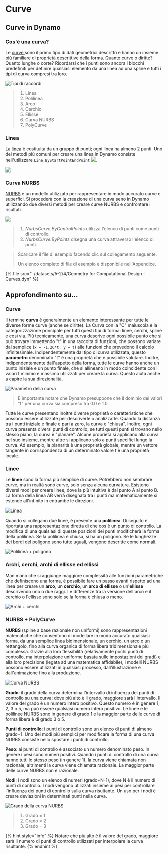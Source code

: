# Curve

## Curve in Dynamo

### Cos'è una curva?

Le [curve ](5-4\_curves.md#curve)sono il primo tipo di dati geometrici descritto e hanno un insieme più familiare di proprietà descrittive della forma. Quanto curve o diritte? Quanto lunghe o corte? Ricordarsi che i punti sono ancora i blocchi predefiniti per definire qualsiasi elemento da una linea ad una spline e tutti i tipi di curva compresi tra loro.

![Tipi di raccordi](../images/5-2/4/CurveTypes.jpg)

> 1. Linea
> 2. Polilinea
> 3. Arco
> 4. Cerchio
> 5. Ellisse
> 6. Curva NURBS
> 7. PolyCurve

### Linea

La [linea](5-4\_curves.md#lines) è costituita da un gruppo di punti; ogni linea ha almeno 2 punti. Uno dei metodi più comuni per creare una linea in Dynamo consiste nell'utilizzare `Line.ByStartPointEndPoint` ![](<./images/5-2/4/Line by start point end point.jpg>).

![](<./images/5-2/4/curves - line by start point end point.jpg>)

### Curva NURBS

[NURBS](5-4\_curves.md#nurbs-+-polycurves) è un modello utilizzato per rappresentare in modo accurato curve e superfici. Si procederà con la creazione di una curva seno in Dynamo utilizzando due diversi metodi per creare curve NURBS e confrontare i risultati.

![](<../images/5-2/4/curves - Nurbs Curves.jpg>)

> 1. _NurbsCurve.ByControlPoints_ utilizza l'elenco di punti come punti di controllo.
> 2. _NurbsCurve.ByPoints_ disegna una curva attraverso l'elenco di punti.

> Scaricare il file di esempio facendo clic sul collegamento seguente.
>
> Un elenco completo di file di esempio è disponibile nell'Appendice.

{% file src="../datasets/5-2/4/Geometry for Computational Design - Curves.dyn" %}

## Approfondimento su...

### Curve

Il termine **curva** è generalmente un elemento interessante per tutte le diverse forme curve (anche se diritte). La Curva con la "C" maiuscola è la categorizzazione principale per tutti questi tipi di forma: linee, cerchi, spline e così via. Più tecnicamente, una curva descrive ogni possibile punto che si può trovare immettendo "t" in una raccolta di funzioni, che possono variare dal semplice (`x = -1.26*t, y = t`) alle funzioni che prevedono il calcolo infinitesimale. Indipendentemente dal tipo di curva utilizzata, questo **parametro** denominato "t" è una proprietà che è possibile valutare. Inoltre, indipendentemente dall'aspetto della forma, tutte le curve hanno anche un punto iniziale e un punto finale, che si allineano in modo coincidente con i valori t minimo e massimo utilizzati per creare la curva. Questo aiuta anche a capire la sua direzionalità.

![Parametro della curva](../images/5-2/4/CurveParameter.jpg)

> È importante notare che Dynamo presuppone che il dominio dei valori "t" per una curva sia compreso tra 0.0 e 1.0.

Tutte le curve presentano inoltre diverse proprietà o caratteristiche che possono essere utilizzate per descriverle o analizzarle. Quando la distanza tra i punti iniziale e finale è pari a zero, la curva è "chiusa". Inoltre, ogni curva presenta diversi punti di controllo; se tutti questi punti si trovano nello stesso piano, la curva è "planare". Alcune proprietà si applicano alla curva nel suo insieme, mentre altre si applicano solo a punti specifici lungo la curva. Ad esempio, la planarità è una proprietà globale, mentre un vettore tangente in corrispondenza di un determinato valore t è una proprietà locale.

### Linee

Le **linee** sono la forma più semplice di curve. Potrebbero non sembrare curve, ma in realtà sono curve, solo senza alcuna curvatura. Esistono diversi modi per creare linee, dove la più intuitiva è dal punto A al punto B. La forma della linea AB verrà disegnata tra i punti ma matematicamente si estende all'infinito in entrambe le direzioni.

![Linea](../images/5-2/4/Line.jpg)

Quando si collegano due linee, è presente una **polilinea**. Di seguito è riportata una rappresentazione diretta di che cos'è un punto di controllo. La modifica di una qualsiasi di queste posizioni dei punti modificherà la forma della polilinea. Se la polilinea è chiusa, si ha un poligono. Se le lunghezze dei bordi del poligono sono tutte uguali, vengono descritte come normali.

![Polilinea + poligono](../images/5-2/4/Polyline.jpg)

### Archi, cerchi, archi di ellisse ed ellissi

Man mano che si aggiunge maggiore complessità alle funzioni parametriche che definiscono una forma, è possibile fare un passo avanti rispetto ad una linea per creare un **arco**, un **cerchio**, un **arco di ellisse** o un'**ellisse** descrivendo uno o due raggi. Le differenze tra la versione dell'arco e il cerchio o l'ellisse sono solo se la forma è chiusa o meno.

![Archi + cerchi](../images/5-2/4/Arcs+Circles.jpg)

### NURBS + PolyCurve

**NURBS** (spline a base razionale non uniformi) sono rappresentazioni matematiche che consentono di modellare in modo accurato qualsiasi forma, da una semplice linea bidimensionale, un cerchio, un arco o un rettangolo, fino alla curva organica di forma libera tridimensionale più complessa. Grazie alla loro flessibilità (relativamente pochi punti di controllo, ma interpolazione uniforme basata sulle impostazioni dei gradi) e alla loro precisione (legata ad una matematica affidabile), i modelli NURBS possono essere utilizzati in qualsiasi processo, dall'illustrazione e dall'animazione fino alla produzione.

![Curva NURBS](../images/5-2/4/NURBScurve.jpg)

**Grado**: il grado della curva determina l'intervallo di influenza dei punti di controllo su una curva; dove più alto è il grado, maggiore sarà l'intervallo. Il valore del grado è un numero intero positivo. Questo numero è in genere 1, 2, 3 o 5, ma può essere qualsiasi numero intero positivo. Le linee e le polilinee NURBS sono in genere di grado 1 e la maggior parte delle curve di forma libera è di grado 3 o 5.

**Punti di controllo**: i punti di controllo sono un elenco di punti di almeno grado+1. Uno dei modi più semplici per modificare la forma di una curva NURBS consiste nello spostare i punti di controllo.

**Peso**: ai punti di controllo è associato un numero denominato peso. In genere i pesi sono numeri positivi. Quando i punti di controllo di una curva hanno tutti lo stesso peso (in genere 1), la curva viene chiamata non razionale, altrimenti la curva viene chiamata razionale. La maggior parte delle curve NURBS non è razionale.

**Nodi**: i nodi sono un elenco di numeri (grado+N-1), dove N è il numero di punti di controllo. I nodi vengono utilizzati insieme ai pesi per controllare l'influenza dei punti di controllo sulla curva risultante. Un uso per i nodi è creare deviazioni in determinati punti nella curva.

![Grado della curva NURBS](../images/5-2/4/NURBScurve\_Degree.jpg)

> 1. Grado = 1
> 2. Grado = 2
> 3. Grado = 3

{% hint style="info" %}
Notare che più alto è il valore del grado, maggiore sarà il numero di punti di controllo utilizzati per interpolare la curva risultante.
{% endhint %}
